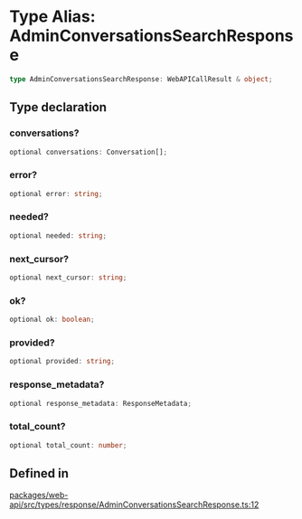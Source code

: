 # Type Alias: AdminConversationsSearchResponse

```ts
type AdminConversationsSearchResponse: WebAPICallResult & object;
```

## Type declaration

### conversations?

```ts
optional conversations: Conversation[];
```

### error?

```ts
optional error: string;
```

### needed?

```ts
optional needed: string;
```

### next\_cursor?

```ts
optional next_cursor: string;
```

### ok?

```ts
optional ok: boolean;
```

### provided?

```ts
optional provided: string;
```

### response\_metadata?

```ts
optional response_metadata: ResponseMetadata;
```

### total\_count?

```ts
optional total_count: number;
```

## Defined in

[packages/web-api/src/types/response/AdminConversationsSearchResponse.ts:12](https://github.com/slackapi/node-slack-sdk/blob/7b348598b763c2b7545d1042b5f0429775cfa62c/packages/web-api/src/types/response/AdminConversationsSearchResponse.ts#L12)
